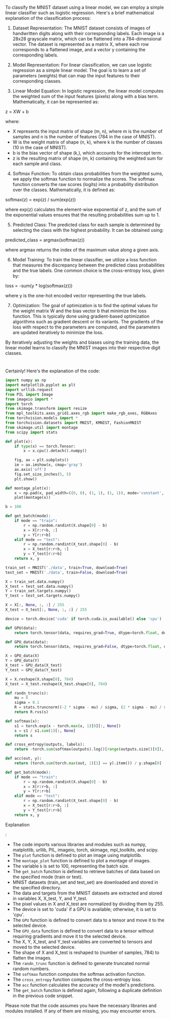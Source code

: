 To classify the MNIST dataset using a linear model, we can employ a simple linear classifier such as logistic regression. Here's a brief mathematical explanation of the classification process:

1. Dataset Representation:
The MNIST dataset consists of images of handwritten digits along with their corresponding labels. Each image is a 28x28 grayscale matrix, which can be flattened into a 784-dimensional vector. The dataset is represented as a matrix X, where each row corresponds to a flattened image, and a vector y containing the corresponding labels.

2. Model Representation:
For linear classification, we can use logistic regression as a simple linear model. The goal is to learn a set of parameters (weights) that can map the input features to their corresponding classes.

3. Linear Model Equation:
In logistic regression, the linear model computes the weighted sum of the input features (pixels) along with a bias term. Mathematically, it can be represented as:

z = XW + b

where:
- X represents the input matrix of shape (m, n), where m is the number of samples and n is the number of features (784 in the case of MNIST).
- W is the weight matrix of shape (n, k), where k is the number of classes (10 in the case of MNIST).
- b is the bias vector of shape (k,), which accounts for the intercept term.
- z is the resulting matrix of shape (m, k) containing the weighted sum for each sample and class.

4. Softmax Function:
To obtain class probabilities from the weighted sums, we apply the softmax function to normalize the scores. The softmax function converts the raw scores (logits) into a probability distribution over the classes. Mathematically, it is defined as:

softmax(z) = exp(z) / sum(exp(z))

where exp(z) calculates the element-wise exponential of z, and the sum of the exponential values ensures that the resulting probabilities sum up to 1.

5. Predicted Class:
The predicted class for each sample is determined by selecting the class with the highest probability. It can be obtained using:

predicted_class = argmax(softmax(z))

where argmax returns the index of the maximum value along a given axis.

6. Model Training:
To train the linear classifier, we utilize a loss function that measures the discrepancy between the predicted class probabilities and the true labels. One common choice is the cross-entropy loss, given by:

loss = -sum(y * log(softmax(z)))

where y is the one-hot encoded vector representing the true labels.

7. Optimization:
The goal of optimization is to find the optimal values for the weight matrix W and the bias vector b that minimize the loss function. This is typically done using gradient-based optimization algorithms such as gradient descent or its variants. The gradients of the loss with respect to the parameters are computed, and the parameters are updated iteratively to minimize the loss.

By iteratively adjusting the weights and biases using the training data, the linear model learns to classify the MNIST images into their respective digit classes.
#
Certainly! Here's the explanation of the code:

```python
import numpy as np
import matplotlib.pyplot as plt
import urllib.request
from PIL import Image
from imageio import *
import torch
from skimage.transform import resize
from mpl_toolkits.axes_grid1.axes_rgb import make_rgb_axes, RGBAxes
from torchvision.models import *
from torchvision.datasets import MNIST, KMNIST, FashionMNIST
from skimage.util import montage
from scipy import stats

def plot(x):
    if type(x) == torch.Tensor:
        x = x.cpu().detach().numpy()

    fig, ax = plt.subplots()
    im = ax.imshow(x, cmap='gray')
    ax.axis('off')
    fig.set_size_inches(5, 5)
    plt.show()

def montage_plot(x):
    x = np.pad(x, pad_width=((0, 0), (1, 1), (1, 1)), mode='constant', constant_values=0)
    plot(montage(x))

b = 100

def get_batch(mode):
    if mode == "train":
        r = np.random.randint(X.shape[0] - b) 
        x = X[r:r+b, :]
        y = Y[r:r+b]
    elif mode == "test":
        r = np.random.randint(X_test.shape[0] - b)
        x = X_test[r:r+b, :]
        y = Y_test[r:r+b]
    return x, y

train_set = MNIST('./data', train=True, download=True)
test_set = MNIST('./data', train=False, download=True)

X = train_set.data.numpy()
X_test = test_set.data.numpy()
Y = train_set.targets.numpy()
Y_test = test_set.targets.numpy()

X = X[:, None, :, :] / 255
X_test = X_test[:, None, :, :] / 255

device = torch.device('cuda' if torch.cuda.is_available() else 'cpu')

def GPU(data):
    return torch.tensor(data, requires_grad=True, dtype=torch.float, device=device)

def GPU_data(data):
    return torch.tensor(data, requires_grad=False, dtype=torch.float, device=device)

X = GPU_data(X)
Y = GPU_data(Y)
X_test = GPU_data(X_test)
Y_test = GPU_data(Y_test)

X = X.reshape(X.shape[0], 784)
X_test = X_test.reshape(X_test.shape[0], 784)

def randn_trunc(s):
    mu = 0 
    sigma = 0.1
    R = stats.truncnorm((-2 * sigma - mu) / sigma, (2 * sigma - mu) / sigma, loc=mu, scale=sigma)
    return R.rvs(s)

def softmax(x):
    s1 = torch.exp(x - torch.max(x, 1)[0][:, None])
    s = s1 / s1.sum(1)[:, None]
    return s

def cross_entropy(outputs, labels):            
    return -torch.sum(softmax(outputs).log()[range(outputs.size()[0]), labels.long()]) / outputs.size()[0]

def acc(out, y):
    return (torch.sum(torch.max(out, 1)[1] == y).item()) / y.shape[0]

def get_batch(mode):
    if mode == "train":
        r = np.random.randint(X.shape[0] - b) 
        x = X[r:r+b, :]
        y = Y[r:r+b]
    elif mode == "test":
        r = np.random.randint(X_test.shape[0] - b)
        x = X_test[r:r+b, :]
        y = Y_test[r:r+b]
    return x, y
```

Explanation

:
- The code imports various libraries and modules such as numpy, matplotlib, urllib, PIL, imageio, torch, skimage, mpl_toolkits, and scipy.
- The `plot` function is defined to plot an image using matplotlib.
- The `montage_plot` function is defined to plot a montage of images.
- The variable `b` is set to 100, representing the batch size.
- The `get_batch` function is defined to retrieve batches of data based on the specified mode (train or test).
- MNIST datasets (train_set and test_set) are downloaded and stored in the specified directory.
- The data and targets from the MNIST datasets are extracted and stored in variables X, X_test, Y, and Y_test.
- The pixel values in X and X_test are normalized by dividing them by 255.
- The device is set to 'cuda' if a GPU is available; otherwise, it is set to 'cpu'.
- The `GPU` function is defined to convert data to a tensor and move it to the selected device.
- The `GPU_data` function is defined to convert data to a tensor without requiring gradients and move it to the selected device.
- The X, Y, X_test, and Y_test variables are converted to tensors and moved to the selected device.
- The shape of X and X_test is reshaped to (number of samples, 784) to flatten the images.
- The `randn_trunc` function is defined to generate truncated normal random numbers.
- The `softmax` function computes the softmax activation function.
- The `cross_entropy` function computes the cross-entropy loss.
- The `acc` function calculates the accuracy of the model's predictions.
- The `get_batch` function is defined again, following a duplicate definition in the previous code snippet.

Please note that the code assumes you have the necessary libraries and modules installed. If any of them are missing, you may encounter errors.
